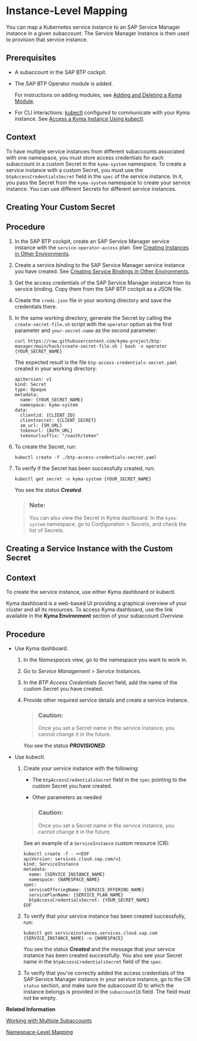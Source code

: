 <!-- loiod9e9c7f2c6aa4bc4a2ca0e4b0d089dc4 -->

# Instance-Level Mapping

You can map a Kubernetes service instance to an SAP Service Manager instance in a given subaccount. The Service Manager instance is then used to provision that service instance.



<a name="loiod9e9c7f2c6aa4bc4a2ca0e4b0d089dc4__prereq_ot4_bwx_bdc"/>

## Prerequisites

-   A subaccount in the SAP BTP cockpit.
-   The SAP BTP Operator module is added.

    For instructions on adding modules, see [Adding and Deleting a Kyma Module](../50-administration-and-ops/adding-and-deleting-a-kyma-module-1b548e9.md#loio1b548e9ad4744b978b8b595288b0cb5c).

-   For CLI interactions: [kubectl](https://kubernetes.io/docs/tasks/tools/) configured to communicate with your Kyma instance. See [Access a Kyma Instance Using kubectl](access-a-kyma-instance-using-kubectl-3e25944.md).




<a name="loiod9e9c7f2c6aa4bc4a2ca0e4b0d089dc4__context_dds_yhs_bdc"/>

## Context

To have multiple service instances from different subaccounts associated with one namespace, you must store access credentials for each subaccount in a custom Secret in the `kyma-system` namespace. To create a service instance with a custom Secret, you must use the `btpAccessCredentialsSecret` field in the `spec` of the service instance. In it, you pass the Secret from the `kyma-system` namespace to create your service instance. You can use different Secrets for different service instances.

<a name="task_an3_twx_bdc"/>

<!-- task\_an3\_twx\_bdc -->

## Creating Your Custom Secret



<a name="task_an3_twx_bdc__steps_fyz_wwx_bdc"/>

## Procedure

1.  In the SAP BTP cockpit, create an SAP Service Manager service instance with the `service-operator-access` plan. See [Creating Instances in Other Environments](https://help.sap.com/docs/service-manager/sap-service-manager/creating-instances-in-other-environments?locale=en-US&version=Cloud).

2.  Create a service binding to the SAP Service Manager service instance you have created. See [Creating Service Bindings in Other Environments](https://help.sap.com/docs/service-manager/sap-service-manager/creating-service-bindings-in-other-environments?locale=en-US&version=Cloud).

3.  Get the access credentials of the SAP Service Manager instance from its service binding. Copy them from the SAP BTP cockpit as a JSON file.

4.  Create the `creds.json` file in your working directory and save the credentials there.

5.  In the same working directory, generate the Secret by calling the `create-secret-file.sh` script with the `operator` option as the first parameter and `your-secret-name` as the second parameter:

    ```
    curl https://raw.githubusercontent.com/kyma-project/btp-manager/main/hack/create-secret-file.sh | bash -s operator {YOUR_SECRET_NAME}
    ```

    The expected result is the file `btp-access-credentials-secret.yaml` created in your working directory:

    ```
    apiVersion: v1
    kind: Secret
    type: Opaque
    metadata:
      name: {YOUR_SECRET_NAME}
      namespace: kyma-system
    data:
      clientid: {CLIENT_ID}
      clientsecret: {CLIENT_SECRET}
      sm_url: {SM_URL}
      tokenurl: {AUTH_URL}
      tokenurlsuffix: "/oauth/token"
    ```

6.  To create the Secret, run:

    ```
    kubectl create -f ./btp-access-credentials-secret.yaml
    ```

7.  To verify if the Secret has been successfully created, run:

    ```
    kubectl get secret -n kyma-system {YOUR_SECRET_NAME}
    ```

    You see the status ***Created***.

    > ### Note:  
    > You can also view the Secret in Kyma dashboard. In the `kyma-system` namespace, go to *Configuration* \> *Secrets*, and check the list of Secrets.


<a name="task_etb_jfy_ddc"/>

<!-- task\_etb\_jfy\_ddc -->

## Creating a Service Instance with the Custom Secret



<a name="task_etb_jfy_ddc__context_mv5_kfy_ddc"/>

## Context

To create the service instance, use either Kyma dashboard or kubectl.

Kyma dashboard is a web-based UI providing a graphical overview of your cluster and all its resources. To access Kyma dashboard, use the link available in the **Kyma Environment** section of your subaccount *Overview*.



<a name="task_etb_jfy_ddc__steps-unordered_lbf_4fy_ddc"/>

## Procedure

-   Use Kyma dashboard.

    1.  In the *Namespaces* view, go to the namespace you want to work in.

    2.  Go to *Service Management* \> *Service Instances*.

    3.  In the *BTP Access Credentials Secret* field, add the name of the custom Secret you have created.

    4.  Provide other required service details and create a service instance.

        > ### Caution:  
        > Once you set a Secret name in the service instance, you cannot change it in the future.

        You see the status ***PROVISIONED***.


-   Use kubectl.

    1.  Create your service instance with the following:

        -   The `btpAccessCredentialsSecret` field in the `spec` pointing to the custom Secret you have created.

        -   Other parameters as needed


        > ### Caution:  
        > Once you set a Secret name in the service instance, you cannot change it in the future.

        See an example of a `ServiceInstance` custom resource \(CR\):

        ```
        kubectl create -f - <<EOF
        apiVersion: services.cloud.sap.com/v1
        kind: ServiceInstance
        metadata:
          name: {SERVICE_INSTANCE_NAME}
          namespace: {NAMESPACE_NAME}
        spec:
          serviceOfferingName: {SERVICE_OFFERING_NAME}
          servicePlanName: {SERVICE_PLAN_NAME}
          btpAccessCredentialsSecret: {YOUR_SECRET_NAME}
        EOF
        ```

    2.  To verify that your service instance has been created successfully, run:

        ```
        kubectl get serviceinstances.services.cloud.sap.com {SERVICE_INSTANCE_NAME} -n {NAMESPACE}
        ```

        You see the status ***Created*** and the message that your service instance has been created successfully. You also see your Secret name in the `btpAccessCredentialsSecret` field of the `spec`.

    3.  To verify that you've correctly added the access credentials of the SAP Service Manager instance in your service instance, go to the CR `status` section, and make sure the subaccount ID to which the instance belongs is provided in the `subaccountID` field. The field must not be empty.



**Related Information**  


[Working with Multiple Subaccounts](working-with-multiple-subaccounts-862dd6a.md "With the SAP BTP Operator module, you can create configurations for several subaccounts in a single Kyma cluster.")

[Namespace-Level Mapping](namespace-level-mapping-63ad410.md "You can map a Kubernetes namespace to an SAP Service Manager instance in a given subaccount. The Service Manager instance is then used to provision all service instances in that namespace.")

